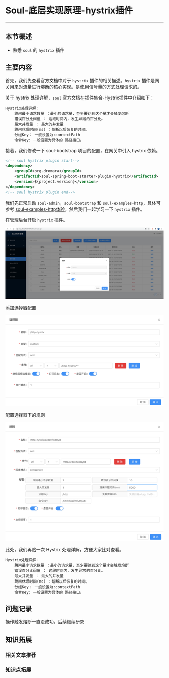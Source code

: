 # Soul-底层实现原理-hystrix插件

------

## 本节概述

- 熟悉 `soul` 的 `hystrix` 插件

## 主要内容

首先，我们先查看官方文档中对于 `hystrix` 插件的相关描述。`hystrix` 插件是网关用来对流量进行熔断的核心实现。是使用信号量的方式处理请求的。

关于 hystrix 处理详解，`soul` 官方文档在插件集合-Hystrix插件中介绍如下：

```
Hystrix处理详解：
	跳闸最小请求数量 ：最小的请求量，至少要达到这个量才会触发熔断
	错误百分比阀值 ： 这段时间内，发生异常的百分比。
	最大并发量 ： 最大的并发量
	跳闸休眠时间(ms) ：熔断以后恢复的时间。
	分组Key： 一般设置为:contextPath
	命令Key: 一般设置为具体的 路径接口。
```

接着，我们修改一下 soul-bootstrap 项目的配置，在网关中引入 hystrix 依赖。

```xml
<!-- soul hystrix plugin start-->
<dependency>
    <groupId>org.dromara</groupId>
    <artifactId>soul-spring-boot-starter-plugin-hystrix</artifactId>
    <version>${project.version}</version>
</dependency>
<!-- soul hystrix plugin end-->
```

我们先正常启动 `soul-admin`，`soul-bootstrap` 和 `soul-examples-http`，具体可参考 [soul-examples-http体验](https://github.com/itmiwang/SE-Notes/blob/main/SourceCode/Soul/03.soul-examples-http%E4%BD%93%E9%AA%8C.md)。然后我们一起学习一下 `hystrix` 插件。

在管理后台开启 `hystrix` 插件。

![image-20210205062307123](picture/13.Soul-%E5%BA%95%E5%B1%82%E5%AE%9E%E7%8E%B0%E5%8E%9F%E7%90%86-hystrix%E6%8F%92%E4%BB%B6/image-20210205062307123.png)



添加选择器配置

![image-20210205063128081](picture/13.Soul-%E5%BA%95%E5%B1%82%E5%AE%9E%E7%8E%B0%E5%8E%9F%E7%90%86-hystrix%E6%8F%92%E4%BB%B6/image-20210205063128081.png)

配置选择器下的规则

![image-20210205071732483](picture/13.Soul-%E5%BA%95%E5%B1%82%E5%AE%9E%E7%8E%B0%E5%8E%9F%E7%90%86-hystrix%E6%8F%92%E4%BB%B6/image-20210205071732483.png)

此处，我们再贴一次 Hystrix 处理详解，方便大家比对查看。

```
Hystrix处理详解：
	跳闸最小请求数量 ：最小的请求量，至少要达到这个量才会触发熔断
	错误百分比阀值 ： 这段时间内，发生异常的百分比。
	最大并发量 ： 最大的并发量
	跳闸休眠时间(ms) ：熔断以后恢复的时间。
	分组Key： 一般设置为:contextPath
	命令Key: 一般设置为具体的 路径接口。
```



## 问题记录

操作触发熔断一直没成功，后续继续研究

## 知识拓展

### 相关文章推荐

### 知识点拓展

